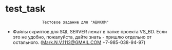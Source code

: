 # test_task
                    Тестовое задание для "АВИКОМ"
 
 - Файлы скриптов для SQL SERVER лежат в папке проекта VS_BD.
 Если это не удобно, пожалуйста, дайте знать - пришлю отдельно от остального.
 (Mark.N.V.1113@GMAIL.COM +7-985-038-94-97)
 
